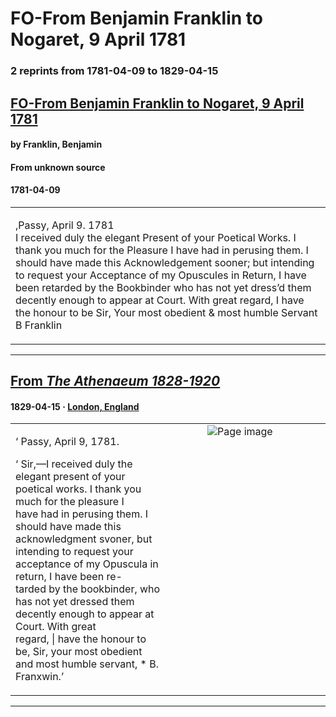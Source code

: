 
# FO-From Benjamin Franklin to Nogaret, 9 April 1781

### 2 reprints from 1781-04-09 to 1829-04-15

## [FO-From Benjamin Franklin to Nogaret, 9 April 1781](https://founders.archives.gov/documents/Franklin/01-34-02-0409)

#### by Franklin, Benjamin

#### From unknown source

#### 1781-04-09

<table style="width: 100%;"><tr><td style="width: 50%">

,Passy, April 9. 1781  
I received duly the elegant Present of your Poetical Works. I thank you much for the Pleasure I have had in perusing them. I should have made this Acknowledgement sooner; but intending to request your Acceptance of my Opuscules in Return, I have been retarded by the Bookbinder who has not yet dress’d them decently enough to appear at Court. With great regard, I have the honour to be Sir, Your most obedient &amp; most humble Servant  
B Franklin
</td></tr></table>

---

## [From _The Athenaeum 1828-1920_](https://archive.org/details/sim_athenaeum-uk_1829-04-15_77/page/n0/mode/1up?view=theater)

#### 1829-04-15 &middot; [London, England](http://dbpedia.org/resource/London)

<table style="width: 100%;"><tr><td style="width: 50%">

  
‘ Passy, April 9, 1781.  
  
‘ Sir,—I received duly the elegant present of your  
poetical works. I thank you much for the pleasure I  
have had in perusing them. I should have made this  
acknowledgment svoner, but intending to request your  
acceptance of my Opuscula in return, I have been re-  
tarded by the bookbinder, who has not yet dressed them  
decently enough to appear at Court. With great  
regard, | have the honour to be, Sir, your most obedient  
and most humble servant, * B. Franxwin.’
</td><td style="width: 50%; max-height: 75%; margin: auto; display: block;">
<img alt="Page image" src="https://iiif.archive.org/iiif/sim_athenaeum-uk_1829-04-15_77&#0036;0/pct:35.965435,56.855225,26.072706,8.964525/600,/0/default.jpg"/>
</td>
</tr></table>

---

